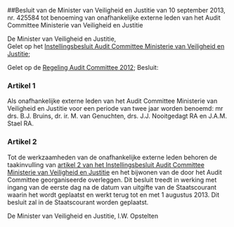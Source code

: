 <meta http-equiv='Content-Type' content='text/html; charset=utf-8' />

##Besluit van de Minister van Veiligheid en Justitie van 10 september 2013, nr. 425584 tot benoeming van onafhankelijke externe leden van het Audit Committee Ministerie van Veiligheid en Justitie

De Minister van Veiligheid en Justitie,  
Gelet op het [Instellingsbesluit Audit Committee Ministerie van Veiligheid en Justitie](../../../../../../../../../../../ministeriele-regeling/instellingsbesluit/audit/committee/ministerie/van/veiligheid/en/justitie/BWBR0033884/README.md);

Gelet op de [Regeling Audit Committee 2012](../../../../../../../../../../../ministeriele-regeling/regeling/audit/committees/2012/BWBR0031524/README.md);
Besluit:    

### Artikel  1  

Als onafhankelijke externe leden van het Audit Committee Ministerie van Veiligheid en Justitie voor een periode van twee jaar worden benoemd: mr drs. B.J. Bruins, dr. ir. M. van Genuchten, drs. J.J. Nooitgedagt RA en J.A.M. Stael RA. 

### Artikel  2  

Tot de werkzaamheden van de onafhankelijke externe leden behoren de taakinvulling van [artikel 2 van het Instellingsbesluit Audit Committee Ministerie van Veiligheid en Justitie](../../../../../../../../../../../ministeriele-regeling/instellingsbesluit/audit/committee/ministerie/van/veiligheid/en/justitie/BWBR0033884/README.md) en het bijwonen van de door het Audit Committee georganiseerde overleggen. 
Dit besluit treedt in werking met ingang van de eerste dag na de datum van uitgifte van de Staatscourant waarin het wordt geplaatst en werkt terug tot en met 1 augustus 2013. Dit besluit zal in de Staatscourant worden geplaatst.  

De 
Minister van Veiligheid en Justitie, 
I.W. Opstelten     
